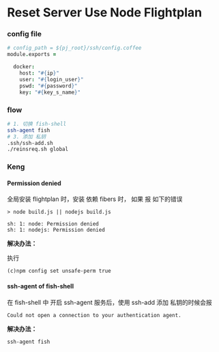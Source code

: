 # Reset Server Use Node Flightplan

### config file

```coffee
# config_path = ${pj_root}/ssh/config.coffee
module.exports =

  docker:
    host: "#{ip}"
    user: "#{login_user}"
    pswd: "#{password}"
    key: "#{key_s_name}"
```

### flow

```bash
# 1. 切换 fish-shell
ssh-agent fish
# 3. 添加 私钥
.ssh/ssh-add.sh
./reinsreq.sh global
```

### Keng

#### Permission denied

全局安装 flightplan 时，安装 依赖 fibers 时，
如果 报 如下的错误

```
> node build.js || nodejs build.js

sh: 1: node: Permission denied
sh: 1: nodejs: Permission denied
```

**解决办法：**

执行

```
(c)npm config set unsafe-perm true
```

#### ssh-agent of fish-shell

在 fish-shell 中 开启 ssh-agent 服务后，使用 ssh-add 添加 私钥的时候会报

```
Could not open a connection to your authentication agent.
```

**解决办法：**

```
ssh-agent fish
```
